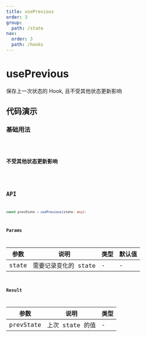 ```yaml
---
title: usePrevious
order: 3
group:
  path: /state
nav:
  order: 3
  path: /hooks
---
```


# usePrevious

保存上一次状态的 Hook, 且不受其他状态更新影响

## 代码演示

### 基础用法

<code src="./demos/basic1.tsx"/>

### 不受其他状态更新影响

<code src="./demos/basic2.tsx"/>

## API

```ts
const prevState = usePrevious(state: any);
```

### Params

| 参数  | 说明                 | 类型 | 默认值 |
| ----- | -------------------- | ---- | ------ |
| state | 需要记录变化的 state | -    | -      |

### Result

| 参数      | 说明            | 类型 |
| --------- | --------------- | ---- |
| prevState | 上次 state 的值 | -    |
